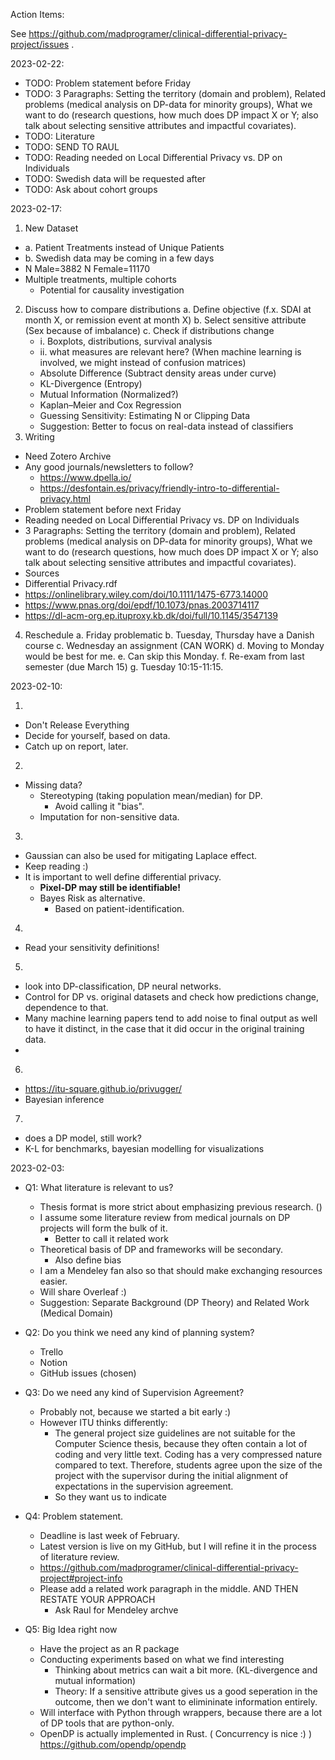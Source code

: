 Action Items:

See https://github.com/madprogramer/clinical-differential-privacy-project/issues .

2023-02-22:

* TODO: Problem statement before Friday
* TODO: 3 Paragraphs: Setting the territory (domain and problem), Related problems (medical analysis on DP-data for minority groups), What we want to do (research questions, how much does DP impact X or Y; also talk about selecting sensitive attributes and impactful covariates). 
* TODO: Literature
* TODO: SEND TO RAUL
* TODO: Reading needed on Local Differential Privacy vs. DP on Individuals
* TODO: Swedish data will be requested after 
* TODO: Ask about cohort groups

2023-02-17:

1. New Dataset
  * a. Patient Treatments instead of Unique Patients
  * b. Swedish data may be coming in a few days
  * N Male=3882 N Female=11170 
  * Multiple treatments, multiple cohorts
    * Potential for causality investigation
2. Discuss how to compare distributions
  a. Define objective (f.x. SDAI at month X, or remission event at month X)
  b. Select sensitive attribute (Sex because of imbalance)
  c. Check if distributions change
    * i. Boxplots, distributions, survival analysis
    * ii. what measures are relevant here? (When machine learning is involved, we might instead of confusion matrices)
    * Absolute Difference (Subtract density areas under curve)
    * KL-Divergence (Entropy)
    * Mutual Information (Normalized?)
    * Kaplan–Meier and Cox Regression
    * Guessing Sensitivity: Estimating N or Clipping Data
    * Suggestion: Better to focus on real-data instead of classifiers
3. Writing
  * Need Zotero Archive
  * Any good journals/newsletters to follow? 
    * https://www.dpella.io/ 
    * https://desfontain.es/privacy/friendly-intro-to-differential-privacy.html
  * Problem statement before next Friday
  * Reading needed on Local Differential Privacy vs. DP on Individuals
  * 3 Paragraphs: Setting the territory (domain and problem), Related problems (medical analysis on DP-data for minority groups), What we want to do (research questions, how much does DP impact X or Y; also talk about selecting sensitive attributes and impactful covariates).
  * Sources
  * Differential Privacy.rdf
  * https://onlinelibrary.wiley.com/doi/10.1111/1475-6773.14000
  * https://www.pnas.org/doi/epdf/10.1073/pnas.2003714117
  * https://dl-acm-org.ep.ituproxy.kb.dk/doi/full/10.1145/3547139 
4. Reschedule
  a. Friday problematic
  b. Tuesday, Thursday have a Danish course
  c. Wednesday an assignment (CAN WORK)
  d. Moving to Monday would be best for me.
  e. Can skip this Monday.
  f. Re-exam from last semester (due March 15)
  g. Tuesday 10:15-11:15.

2023-02-10:

1. 
 * Don't Release Everything
 * Decide for yourself, based on data. 
 * Catch up on report, later.
2. 
 * Missing data?
   * Stereotyping (taking population mean/median) for DP.
     * Avoid calling it "bias".
   * Imputation for non-sensitive data.
3.
  * Gaussian can also be used for mitigating Laplace effect.
  * Keep reading :)
  * It is important to well define differential privacy.
    * **Pixel-DP may still be identifiable!**
    * Bayes Risk as alternative.
      * Based on patient-identification.
4.
  * Read your sensitivity definitions!
5. 
  * look into DP-classification, DP neural networks.
  * Control for DP vs. original datasets and check how
  predictions change, dependence to that.
  * Many machine learning papers tend to add noise
  to final output as well to have it distinct, in the case that it did occur in the original training data.
  * 
6.
  * https://itu-square.github.io/privugger/
  * Bayesian inference
7. 
  * does a DP model, still work?
  * K-L for benchmarks, bayesian modelling for visualizations

2023-02-03:

* Q1: What literature is relevant to us?
  * Thesis format is more strict about emphasizing previous research. ()
  * I assume some literature review from medical journals on DP projects will form the bulk of it.
    * Better to call it related work
  * Theoretical basis of DP and frameworks will be secondary.
    * Also define bias
  * I am a Mendeley fan also so that should make exchanging resources easier.
  * Will share Overleaf :)
  * Suggestion: Separate Background (DP Theory) and Related Work (Medical Domain)

* Q2: Do you think we need any kind of planning system?
  * Trello
  * Notion
  * GitHub issues (chosen)

* Q3: Do we need any kind of Supervision Agreement?
  * Probably not, because we started a bit early :)
  * However ITU thinks differently: 
    * The general project size guidelines are not suitable for the Computer Science thesis, because they often contain a lot of coding and very little text. Coding has a very compressed nature compared to text. Therefore, students agree upon the size of the project with the supervisor during the initial alignment of expectations in the supervision agreement.
    * So they want us to indicate

* Q4: Problem statement.
  * Deadline is last week of February.
  * Latest version is live on my GitHub, but I will refine it in the process of literature review.
  * https://github.com/madprogramer/clinical-differential-privacy-project#project-info
  * Please add a related work paragraph in the middle. AND THEN RESTATE YOUR APPROACH
    * Ask Raul for Mendeley archve

* Q5: Big Idea right now
  * Have the project as an R package
  * Conducting experiments based on what we find interesting
    * Thinking about metrics can wait a bit more. (KL-divergence and mutual information)
    * Theory: If a sensitive attribute gives us a good seperation in the outcome, then we don't want to elimininate information entirely.
  * Will interface with Python through wrappers, because there are a lot of DP tools that are python-only.
  * OpenDP is actually implemented in Rust. ( Concurrency is nice :) ) https://github.com/opendp/opendp
